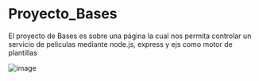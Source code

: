 # Proyecto_Bases
El proyecto de Bases es sobre una página la cual nos permita controlar un servicio de peliculas mediante node.js, express y ejs como motor de plantillas

![image](https://user-images.githubusercontent.com/85517698/172714103-e2de69e3-beb0-4871-abad-13e61ede01cd.png)
